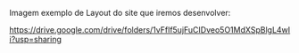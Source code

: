 Imagem exemplo de Layout do site que iremos desenvolver:

https://drive.google.com/drive/folders/1vFflf5ujFuCIDveo5O1MdXSpBlgL4wIi?usp=sharing
